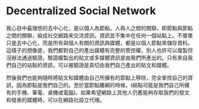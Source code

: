 # Decentralized Social Network

我心目中最理想的去中心化，是以個人為節點。人與人之間的關聯，即節點與節點之間的關聯，組成社交網路來交流資訊。資訊並不集中在任何一個站點上。不單單只是去中心化，而是所有與個人有關的資訊與媒體，都是以個人節點來儲存資料。這樣子的想像是，我們都對自己的產出媒體有完整的管控權，別人也許可以複製但沒辦法通過驗證，驗證複製出的貼文或多媒體資訊是由我們所產出的。只有來自我們自己的站點的資訊，可以被驗證是真切由我們自己產出的貼文和媒體。

然後我們也能夠隨時將貼文和媒體由自己所擁有的節點上移除，完全掌控自己的資訊，因為節點是我們自己的。至於當節點離網的時候，(結點可能是我們自己所擁有的手機、筆電、桌機或電腦)。如果希望網路上其他人仍舊能夠存取我們的發文和發表的媒體時，可以在網路社設立代理。